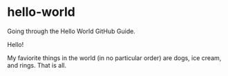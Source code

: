 # hello-world
Going through the Hello World GitHub Guide. 

Hello! 

My faviorite things in the world (in no particular order) are dogs, ice cream, and rings. That is all. 
